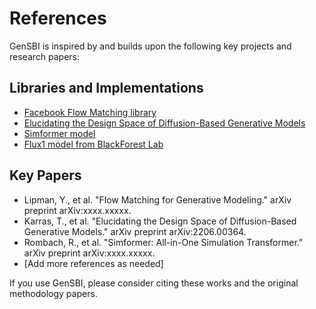 # References

GenSBI is inspired by and builds upon the following key projects and research papers:

## Libraries and Implementations

- [Facebook Flow Matching library](https://github.com/facebookresearch/flow_matching)
- [Elucidating the Design Space of Diffusion-Based Generative Models](https://github.com/NVlabs/edm)
- [Simformer model](https://github.com/mackelab/simformer)
- [Flux1 model from BlackForest Lab](https://github.com/black-forest-labs/flux)

## Key Papers

- Lipman, Y., et al. "Flow Matching for Generative Modeling." arXiv preprint arXiv:xxxx.xxxxx.
- Karras, T., et al. "Elucidating the Design Space of Diffusion-Based Generative Models." arXiv preprint arXiv:2206.00364.
- Rombach, R., et al. "Simformer: All-in-One Simulation Transformer." arXiv preprint arXiv:xxxx.xxxxx.
- [Add more references as needed]

If you use GenSBI, please consider citing these works and the original methodology papers.
